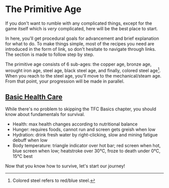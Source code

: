 # The Primitive Age
If you don't want to rumble with any complicated things, except for the game itself which is *very* complicated, here will be the best place to start.

In here, you'll get procedural goals for advancement and brief explanation for what to do. To make things simple, most of the recipes you need are introduced in the form of link, so don't hesitate to navigate through links. The section is made to follow step by step.

The primitive age consists of 6 sub-ages: the copper age, bronze age, wrought iron age, steel age, black steel age, and finally, colored steel age[^1]. When you reach to the steel age, you'll move to the mechanical/steam age. From that point, your progression will be made in parallel.

## [Basic Health Care](/../in-depth-topics/tfc-basics/20250306152451.md)
While there's no problem to skipping the TFC Basics chapter, you should know about fundamentals for survival.

* Health: max health changes according to nutritional balance
* Hunger: requires foods, cannot run and screen gets greish when low
* Hydration: drink fresh water by right-clicking, slow and mining fatigue debuff when low
* Body temperature: triangle indicator over hot bar; red screen when hot, blue screen when low; heatstroke over 30℃, froze to death under 0℃, 15℃ best

Now that you know how to survive, let's start our journey!

[^1]: Colored steel refers to red/blue steel.